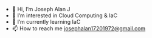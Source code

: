 - 👋 Hi, I’m Joseph Alan J
- 👀 I’m interested in Cloud Computing & IaC
- 🌱 I’m currently learning IaC
- 📫 How to reach me josephalan17201972@gmail.com

<!---
josephalan42/josephalan42 is a ✨ special ✨ repository because its `README.md` (this file) appears on your GitHub profile.
You can click the Preview link to take a look at your changes.
--->

